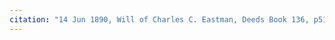 ```yaml
---
citation: "14 Jun 1890, Will of Charles C. Eastman, Deeds Book 136, p517, Tompkins County Clerk, Ithaca NY."
---
```



